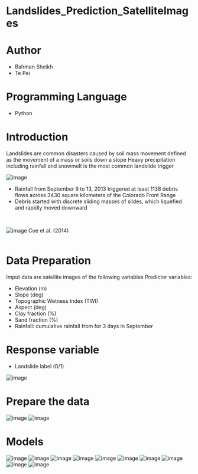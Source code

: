 # Landslides_Prediction_SatelliteImages

# Author
- Bahman Sheikh
- Te Pei

# Programming Language
- Python

# Introduction
Landslides are common disasters caused by soil mass movement defined as the movement of a mass or soils down a slope 
Heavy precipitation including rainfall and snowmelt is the most common landslide trigger

![image](IMG/3.png)

- Rainfall from September 9 to 13, 2013 triggered at least 1138 debris flows across 3430 square kilometers of the Colorado Front Range
- Debris started with discrete sliding masses of slides, which liquefied and rapidly moved downward
<br>

![image](IMG/1.png)
Coe et al. (2014)
<br><br>

# Data Preparation
Imput data are satellite images of the following variables
Predictor variables:
- Elevation (m)
- Slope (deg)
- Topographic Wetness Index (TWI) 
- Aspect (deg)
- Clay fraction (%)
- Sand fraction (%)
- Rainfall: cumulative rainfall from for 3 days in September

# Response variable
- Landslide label (0/1)


![image](IMG/2.png)

# Prepare the data
![image](IMG/4.png)
![image](IMG/5.png)

# Models
![image](IMG/6.png)
![image](IMG/7.png)
![image](IMG/8.png)
![image](IMG/9.png)
![image](IMG/10.png)
![image](IMG/11.png)
![image](IMG/12.png)
![image](IMG/13.png)
![image](IMG/14.png)
![image](IMG/15.png)

